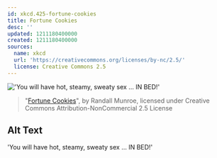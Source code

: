 ```yaml
---
id: xkcd.425-fortune-cookies
title: Fortune Cookies
desc: ''
updated: 1211180400000
created: 1211180400000
sources:
  name: xkcd
  url: 'https://creativecommons.org/licenses/by-nc/2.5/'
  license: Creative Commons 2.5
---
```

!['You will have hot, steamy, sweaty sex ... IN BED!'](https://imgs.xkcd.com/comics/fortune_cookies.png)
> "[Fortune Cookies](https://xkcd.com/425/)", by Randall Munroe, licensed under Creative Commons Attribution-NonCommercial 2.5 License

## Alt Text
'You will have hot, steamy, sweaty sex ... IN BED!'
